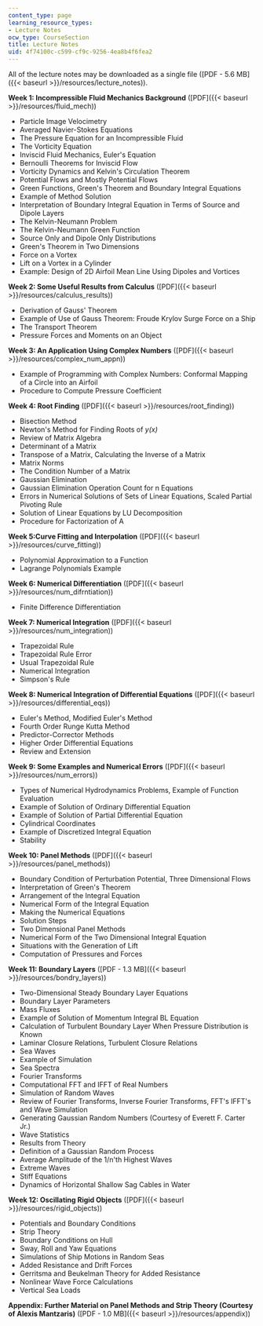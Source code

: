 ```yaml
---
content_type: page
learning_resource_types:
- Lecture Notes
ocw_type: CourseSection
title: Lecture Notes
uid: 4f74100c-c599-cf9c-9256-4ea8b4f6fea2
---
```


All of the lecture notes may be downloaded as a single file ([PDF - 5.6 MB]({{< baseurl >}}/resources/lecture_notes)).

**Week 1: Incompressible Fluid Mechanics Background** ([PDF]({{< baseurl >}}/resources/fluid_mech))

*   Particle Image Velocimetry
*   Averaged Navier-Stokes Equations
*   The Pressure Equation for an Incompressible Fluid
*   The Vorticity Equation
*   Inviscid Fluid Mechanics, Euler's Equation
*   Bernoulli Theorems for Inviscid Flow
*   Vorticity Dynamics and Kelvin's Circulation Theorem
*   Potential Flows and Mostly Potential Flows
*   Green Functions, Green's Theorem and Boundary Integral Equations
*   Example of Method Solution
*   Interpretation of Boundary Integral Equation in Terms of Source and Dipole Layers
*   The Kelvin-Neumann Problem
*   The Kelvin-Neumann Green Function
*   Source Only and Dipole Only Distributions
*   Green's Theorem in Two Dimensions
*   Force on a Vortex
*   Lift on a Vortex in a Cylinder
*   Example: Design of 2D Airfoil Mean Line Using Dipoles and Vortices

**Week 2: Some Useful Results from Calculus** ([PDF]({{< baseurl >}}/resources/calculus_results))

*   Derivation of Gauss' Theorem
*   Example of Use of Gauss Theorem: Froude Krylov Surge Force on a Ship
*   The Transport Theorem
*   Pressure Forces and Moments on an Object

**Week 3: An Application Using Complex Numbers** ([PDF]({{< baseurl >}}/resources/complex_num_appn))

*   Example of Programming with Complex Numbers: Conformal Mapping of a Circle into an Airfoil
*   Procedure to Compute Pressure Coefficient

**Week 4: Root Finding** ([PDF]({{< baseurl >}}/resources/root_finding))

*   Bisection Method
*   Newton's Method for Finding Roots of _y(x)_
*   Review of Matrix Algebra
*   Determinant of a Matrix
*   Transpose of a Matrix, Calculating the Inverse of a Matrix
*   Matrix Norms
*   The Condition Number of a Matrix
*   Gaussian Elimination
*   Gaussian Elimination Operation Count for n Equations
*   Errors in Numerical Solutions of Sets of Linear Equations, Scaled Partial Pivoting Rule
*   Solution of Linear Equations by LU Decomposition
*   Procedure for Factorization of A

**Week 5:Curve Fitting and Interpolation** ([PDF]({{< baseurl >}}/resources/curve_fitting))

*   Polynomial Approximation to a Function
*   Lagrange Polynomials Example

**Week 6: Numerical Differentiation** ([PDF]({{< baseurl >}}/resources/num_difrntiation))

*   Finite Difference Differentiation

**Week 7: Numerical Integration** ([PDF]({{< baseurl >}}/resources/num_integration))

*   Trapezoidal Rule
*   Trapezoidal Rule Error
*   Usual Trapezoidal Rule
*   Numerical Integration
*   Simpson's Rule

**Week 8: Numerical Integration of Differential Equations** ([PDF]({{< baseurl >}}/resources/differential_eqs))

*   Euler's Method, Modified Euler's Method
*   Fourth Order Runge Kutta Method
*   Predictor-Corrector Methods
*   Higher Order Differential Equations
*   Review and Extension

**Week 9: Some Examples and Numerical Errors** ([PDF]({{< baseurl >}}/resources/num_errors))

*   Types of Numerical Hydrodynamics Problems, Example of Function Evaluation
*   Example of Solution of Ordinary Differential Equation
*   Example of Solution of Partial Differential Equation
*   Cylindrical Coordinates
*   Example of Discretized Integral Equation
*   Stability

**Week 10: Panel Methods** ([PDF]({{< baseurl >}}/resources/panel_methods))

*   Boundary Condition of Perturbation Potential, Three Dimensional Flows
*   Interpretation of Green's Theorem
*   Arrangement of the Integral Equation
*   Numerical Form of the Integral Equation
*   Making the Numerical Equations
*   Solution Steps
*   Two Dimensional Panel Methods
*   Numerical Form of the Two Dimensional Integral Equation
*   Situations with the Generation of Lift
*   Computation of Pressures and Forces

**Week 11: Boundary Layers** ([PDF - 1.3 MB]({{< baseurl >}}/resources/bondry_layers))

*   Two-Dimensional Steady Boundary Layer Equations
*   Boundary Layer Parameters
*   Mass Fluxes
*   Example of Solution of Momentum Integral BL Equation
*   Calculation of Turbulent Boundary Layer When Pressure Distribution is Known
*   Laminar Closure Relations, Turbulent Closure Relations
*   Sea Waves
*   Example of Simulation
*   Sea Spectra
*   Fourier Transforms
*   Computational FFT and IFFT of Real Numbers
*   Simulation of Random Waves
*   Review of Fourier Transforms, Inverse Fourier Transforms, FFT's IFFT's and Wave Simulation
*   Generating Gaussian Random Numbers (Courtesy of Everett F. Carter Jr.)
*   Wave Statistics
*   Results from Theory
*   Definition of a Gaussian Random Process
*   Average Amplitude of the 1/n'th Highest Waves
*   Extreme Waves
*   Stiff Equations
*   Dynamics of Horizontal Shallow Sag Cables in Water

**Week 12: Oscillating Rigid Objects** ([PDF]({{< baseurl >}}/resources/rigid_objects))

*   Potentials and Boundary Conditions
*   Strip Theory
*   Boundary Conditions on Hull
*   Sway, Roll and Yaw Equations
*   Simulations of Ship Motions in Random Seas
*   Added Resistance and Drift Forces
*   Gerritsma and Beukelman Theory for Added Resistance
*   Nonlinear Wave Force Calculations
*   Vertical Sea Loads

**Appendix: Further Material on Panel Methods and Strip Theory (Courtesy of Alexis Mantzaris)** ([PDF - 1.0 MB]({{< baseurl >}}/resources/appendix))